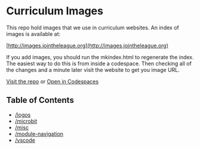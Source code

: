 # Curriculum Images

This repo hold  images that we use in curriculum websites. An index of images is available at:

   [http://images.jointheleague.org](http://images.jointheleague.org)

If you add images, you should run the mkindex.html to regenerate the index. The easiest 
way to do this is from inside a codespace. Then checking all of the changes and a minute later
visit the website to get you image URL. 

[Visit the repo](https://github.com/league-curriculum/images) or <a href="https://github.com/league-curriculum/images" target="_blank" >Open in Codespaces</a>

## Table of Contents 

<!-- start generated content -->

- [/logos](/logos/README.md)
- [/microbit](/microbit/README.md)
- [/misc](/misc/README.md)
- [/module-navigation](/module-navigation/README.md)
- [/vscode](/vscode/README.md)
